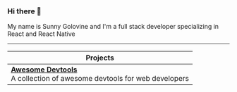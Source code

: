 ### Hi there 👋

My name is Sunny Golovine and I'm a full stack developer specializing in React and React Native

---

| Projects                                                                                                                   |
| -------------------------------------------------------------------------------------------------------------------------- |
| <b><a href="https://awesomedevtools.com">Awesome Devtools</a></b> <br> A collection of awesome devtools for web developers |

<!-- <style>
  h3 {
    color: red;
  }
</style>
 -->
